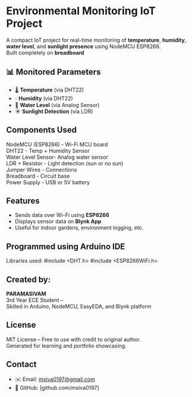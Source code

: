 #  Environmental Monitoring IoT Project

A compact IoT project for real-time monitoring of **temperature**, **humidity**, **water level**, and **sunlight presence** using NodeMCU ESP8266.  
Built completely on **breadboard**

## 📊 Monitored Parameters

- 🌡️ **Temperature** (via DHT22)
- 💧 **Humidity** (via DHT22)
- 🌊 **Water Level** (via Analog Sensor)
- ☀️ **Sunlight Detection** (via LDR)

## Components Used

 NodeMCU (ESP8266) - Wi-Fi MCU board                   
  DHT22             - Temp + Humidity Sensor            
 Water Level Sensor- Analog water sensor               
 LDR + Resistor    - Light detection (sun or no sun)   
 Jumper Wires      - Connections                       
 Breadboard        - Circuit base                      
 Power Supply      - USB or 5V battery                 
 
##  Features
-  Sends data over Wi-Fi using **ESP8266**
-  Displays sensor data on **Blynk App**
-  Useful for indoor gardens, environment logging, etc.

## Programmed using Arduino IDE  
Libraries used:
#include <DHT.h>
#include <ESP8266WiFi.h>

##  Created by:

**PARAMASIVAM**  
3rd Year ECE Student –   
Skilled in Arduino, NodeMCU, EasyEDA, and Blynk platform

##  License

MIT License – Free to use with credit to original author.  
Generated for learning and portfolio showcasing.

##  Contact

- ✉️ Email: msiva0197@gmail.com  
- 🔗 GitHub: [github.com/msiva0197]

